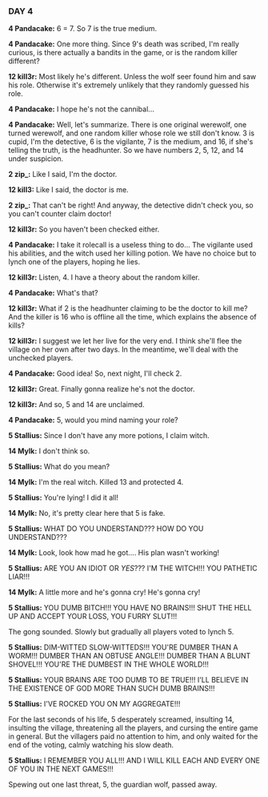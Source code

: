 ### DAY 4

**4 Pandacake:** 6 = 7. So 7 is the true medium.

**4 Pandacake:** One more thing. Since 9's death was scribed, I'm really curious, is there actually a bandits in the game, or is the random killer different?

**12 kill3r:** Most likely he's different. Unless the wolf seer found him and saw his role. Otherwise it's extremely unlikely that they randomly guessed his role.

**4 Pandacake:** I hope he's not the cannibal...

**4 Pandacake:** Well, let's summarize. There is one original werewolf, one turned werewolf, and one random killer whose role we still don't know. 3 is cupid, I'm the detective, 6 is the vigilante, 7 is the medium, and 16, if she's telling the truth, is the headhunter. So we have numbers 2, 5, 12, and 14 under suspicion.

**2 zip_:** Like I said, I'm the doctor.

**12 kill3:** Like I said, the doctor is me.

**2 zip_:** That can't be right! And anyway, the detective didn't check you, so you can't counter claim doctor!

**12 kill3r:** So you haven't been checked either.

**4 Pandacake:** I take it rolecall is a useless thing to do... The vigilante used his abilities, and the witch used her killing potion. We have no choice but to lynch one of the players, hoping he lies.

**12 kill3r:** Listen, 4. I have a theory about the random killer.

**4 Pandacake:** What's that?

**12 kill3r:** What if 2 is the headhunter claiming to be the doctor to kill me? And the killer is 16 who is offline all the time, which explains the absence of kills?

**12 kill3r:** I suggest we let her live for the very end. I think she'll flee the village on her own after two days. In the meantime, we'll deal with the unchecked players.

**4 Pandacake:** Good idea! So, next night, I'll check 2.

**12 kill3r:** Great. Finally gonna realize he's not the doctor.

**12 kill3r:** And so, 5 and 14 are unclaimed.

**4 Pandacake:** 5, would you mind naming your role?

**5 Stallius:** Since I don't have any more potions, I claim witch.

**14 Mylk:** I don't think so.

**5 Stallius:** What do you mean?

**14 Mylk:** I'm the real witch. Killed 13 and protected 4.

**5 Stallius:** You're lying! I did it all!

**14 Mylk:** No, it's pretty clear here that 5 is fake.

**5 Stallius:** WHAT DO YOU UNDERSTAND??? HOW DO YOU UNDERSTAND???

**14 Mylk:** Look, look how mad he got.... His plan wasn't working!

**5 Stallius:** ARE YOU AN IDIOT OR *YES*??? I'M THE WITCH!!! YOU PATHETIC LIAR!!!

**14 Mylk:** A little more and he's gonna cry! He's gonna cry!

**5 Stallius:** YOU DUMB BITCH!!! YOU HAVE NO BRAINS!!! SHUT THE HELL UP AND ACCEPT YOUR LOSS, YOU FURRY SLUT!!!

The gong sounded. Slowly but gradually all players voted to lynch 5.

**5 Stallius:** DIM-WITTED SLOW-WITTEDS!!! YOU'RE DUMBER THAN A WORM!!! DUMBER THAN AN OBTUSE ANGLE!!! DUMBER THAN A BLUNT SHOVEL!!! YOU'RE THE DUMBEST IN THE WHOLE WORLD!!!

**5 Stallius:** YOUR BRAINS ARE TOO DUMB TO BE TRUE!!! I'LL BELIEVE IN THE EXISTENCE OF GOD MORE THAN SUCH DUMB BRAINS!!!

**5 Stallius:** I'VE ROCKED YOU ON MY AGGREGATE!!!

For the last seconds of his life, 5 desperately screamed, insulting 14, insulting the village, threatening all the players, and cursing the entire game in general. But the villagers paid no attention to him, and only waited for the end of the voting, calmly watching his slow death.

**5 Stallius:** I REMEMBER YOU ALL!!! AND I WILL KILL EACH AND EVERY ONE OF YOU IN THE NEXT GAMES!!!

Spewing out one last threat, 5, the guardian wolf, passed away.